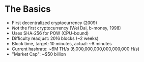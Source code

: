 # The Basics

<ul>
	<li class="fragment">First decentralized cryptocurrency (2009)</li>
	<li class="fragment"><em>Not</em> the first cryptocurrency (Wei Dai, b-money, 1998)</li>
	<li class="fragment">Uses SHA-256 for POW (CPU-bound)</li>
	<li class="fragment">Difficulty readjust: 2016 blocks (~2 weeks)</li>
	<li class="fragment">Block time, target: 10 minutes, actual: ~8 minutes</li>
	<li class="fragment">Current hashrate: ~6M TH/s (6,000,000,000,000,000,000 H/s)</li>
	<li class="fragment">"Market Cap": ~$50 billion</li>
</ul>
